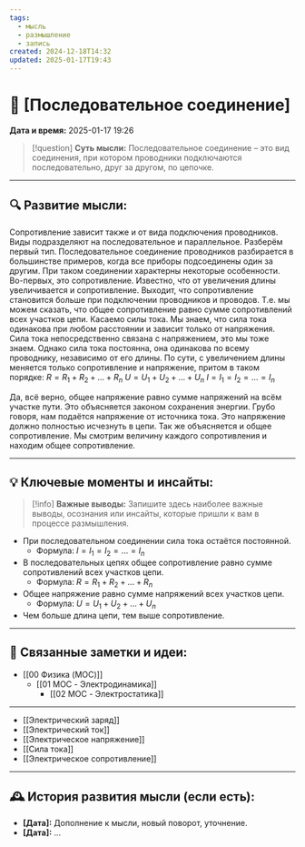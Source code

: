 ```yaml
---
tags:
  - мысль
  - размышление
  - запись
created: 2024-12-18T14:32
updated: 2025-01-17T19:43
---
```


# 💭  [Последовательное соединение]

**Дата и время:** 2025-01-17 19:26

> [!question] **Суть мысли:**
> Последовательное соединение – это вид соединения, при котором проводники подключаются последовательно, друг за другом, по цепочке.

---

## 🔍 Развитие мысли:

Сопротивление зависит также и от вида подключения проводников. Виды подразделяют на последовательное и параллельное. Разберём первый тип.
Последовательное соединение проводников разбирается в большинстве примеров, когда все приборы подсоединены один за другим. При таком соединении характерны некоторые особенности. Во-первых, это сопротивление. Известно, что от увеличения длины увеличивается и сопротивление. Выходит, что сопротивление становится больше при подключении проводников и проводов. Т.е. мы можем сказать, что общее сопротивление равно сумме сопротивлений всех участков цепи. Касаемо силы тока. Мы знаем, что сила тока одинакова при любом расстоянии и зависит только от напряжения. Сила тока непосредственно связана с напряжением, это мы тоже знаем. Однако сила тока постоянна, она одинакова по всему проводнику, независимо от его длины. По сути, с увеличением длины меняется только сопротивление и напряжение, притом в таком порядке:
$R = R_{1}+R_{2}+ \dots + R_{n}$
$U = U_{1}+ U_{2} + \dots + U_{n}$
$I = I_{1} = I_{2} = \dots = I_{n}$

Да, всё верно, общее напряжение равно сумме напряжений на всём участке пути. Это объясняется законом сохранения энергии. Грубо говоря, нам подаётся напряжение от источника тока. Это напряжение должно полностью исчезнуть в цепи. 
Так же объясняется и общее сопротивление. Мы смотрим величину каждого сопротивления и находим общее сопротивление.

---

## 💡 Ключевые моменты и инсайты:

> [!info] **Важные выводы:**
> Запишите здесь наиболее важные выводы, осознания или инсайты, которые пришли к вам в процессе размышления.

- При последовательном соединении сила тока остаётся постоянной.
	- Формула: $I = I_{1} = I_{2} = \dots = I_{n}$
- В последовательных цепях общее сопротивление равно сумме сопротивлений всех участков цепи.
	- Формула: $R = R_{1} + R_{2} + \dots + R_{n}$
- Общее напряжение равно сумме напряжений всех участков цепи.
	- Формула: $U = U_{1} + U_{2} + \dots + U_{n}$
- Чем больше длина цепи, тем выше сопротивление.
---

## 🔄 Связанные заметки и идеи:

-  [[00 Физика (MOC)]]
	- [[01 MOC - Электродинамика]]
		- [[02 MOC - Электростатика]]

- - - 

- [[Электрический заряд]]
- [[Электрический ток]]
- [[Электрическое напряжение]]
- [[Сила тока]]
- [[Электрическое сопротивление]]

---

## 🕰️ История развития мысли (если есть):

* **[Дата]:**  Дополнение к мысли, новый поворот, уточнение.
* **[Дата]:**  ...